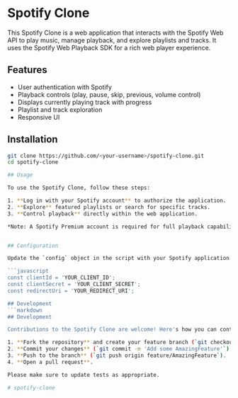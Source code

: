 # Spotify Clone

This Spotify Clone is a web application that interacts with the Spotify Web API to play music, manage playback, and explore playlists and tracks. It uses the Spotify Web Playback SDK for a rich web player experience.

## Features

- User authentication with Spotify
- Playback controls (play, pause, skip, previous, volume control)
- Displays currently playing track with progress
- Playlist and track exploration
- Responsive UI

## Installation

```bash
git clone https://github.com/<your-username>/spotify-clone.git
cd spotify-clone

## Usage

To use the Spotify Clone, follow these steps:

1. **Log in with your Spotify account** to authorize the application.
2. **Explore** featured playlists or search for specific tracks.
3. **Control playback** directly within the web application.

*Note: A Spotify Premium account is required for full playback capabilities.*


## Configuration

Update the `config` object in the script with your Spotify application's credentials:

```javascript
const clientId = 'YOUR_CLIENT_ID';
const clientSecret = 'YOUR_CLIENT_SECRET';
const redirectUri = 'YOUR_REDIRECT_URI';

## Development
```markdown
## Development

Contributions to the Spotify Clone are welcome! Here's how you can contribute:

1. **Fork the repository** and create your feature branch (`git checkout -b feature/AmazingFeature`).
2. **Commit your changes** (`git commit -m 'Add some AmazingFeature'`).
3. **Push to the branch** (`git push origin feature/AmazingFeature`).
4. **Open a pull request**.

Please make sure to update tests as appropriate.

#   s p o t i f y - c l o n e  
 